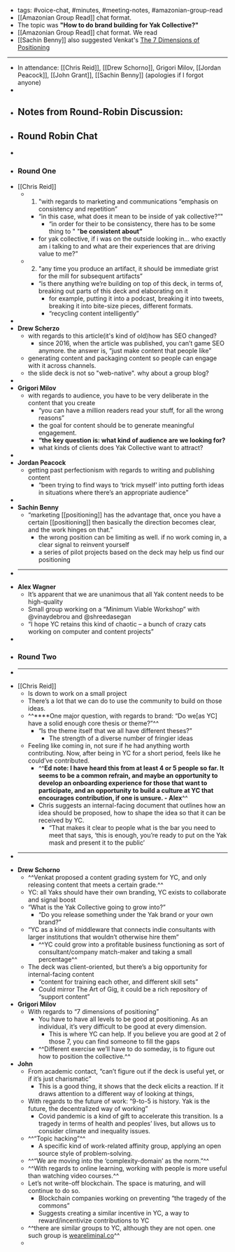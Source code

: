- tags: #voice-chat, #minutes, #meeting-notes, #amazonian-group-read
- [[Amazonian Group Read]] chat format. 
- The topic was **"How to do brand building for Yak Collective?"**
- [[Amazonian Group Read]] chat format. We read
- [[Sachin Benny]] also suggested Venkat's [The 7 Dimensions of Positioning](https://206hwf3fj4w52u3br03fi242-wpengine.netdna-ssl.com/wp-content/uploads/2010/08/innInfl.jpg)
- ---
- In attendance: [[Chris Reid]], [[Drew Schorno]], Grigori Milov, [[Jordan Peacock]], [[John Grant]], [[Sachin Benny]] (apologies if I forgot anyone)
- 
- ## **Notes from Round-Robin Discussion:**
- ## **Round Robin Chat**
- 
- ### **Round One**
- [[Chris Reid]]
    - 1. "with regards to marketing and communications “emphasis on consistency and repetition”
        - “in this case, what does it mean to be inside of yak collective?”"
            -  “in order for their to be consistency, there has to be some thing to " "__be consistent about”__
        - for yak collective, if i was on the outside looking in… who exactly am i talking to and what are their experiences that are driving value to me?”
    - 2. "any time you produce an artifact, it should be immediate grist for the mill for subsequent artifacts”
        - “is there anything we’re building on top of this deck, in terms of, breaking out parts of this deck and elaborating on it
            - for example, putting it into a podcast, breaking it into tweets, breaking it into bite-size pieces, different formats.
            - “recycling content intelligently”
- 
- **Drew Scherzo**
    - with regards to this article(it's kind of old)how has SEO changed?
        - since 2016, when the article was published, you can’t game SEO anymore. the answer is, “just make content that people like”
    - generating content and packaging content so people can engage with it across channels.
    - the slide deck is not so "web-native". why about a group blog?
- 
- **Grigori Milov**
    - with regards to audience, you have to be very deliberate in the content that you create
        - “you can have a million readers read your stuff, for all the wrong reasons”
        - the goal for content should be to generate meaningful engagement.
        - **“the key question is: what kind of audience are we looking for?**
        - what kinds of clients does Yak Collective want to attract?
- 
- **Jordan Peacock**
    - getting past perfectionism with regards to writing and publishing content
        - “been trying to find ways to ‘trick myself’ into putting forth ideas in situations where there’s an appropriate audience”
- 
- **Sachin Benny**
    - “marketing [[positioning]] has the advantage that, once you have a certain [[positioning]] then basically the direction becomes clear, and the work hinges on that.”
        - the wrong position can be limiting as well. if no work coming in, a clear signal to reinvent yourself
        - a series of pilot projects based on the deck may help us find our positioning
- ****
- **Alex Wagner**
    - It’s apparent that we are unanimous that all Yak content needs to be high-quality
    - Small group working on a “Minimum Viable Workshop” with @vinaydebrou and @shreedasegan
    - “I hope YC retains this kind of chaotic – a bunch of crazy cats working on computer and content projects”
- 
- ### **Round Two**
- ****
- [[Chris Reid]]
    - Is down to work on a small project
    - There’s a lot that we can do to use the community to build on those ideas.
    - ^^****One major question, with regards to brand: “Do we[as YC] have a solid enough core thesis or theme?”^^
        - “Is the theme itself that we all have different theses?”
            - The strength of a diverse number of fringier ideas
    - Feeling like coming in, not sure if he had anything worth contributing. Now, after being in YC for a short period, feels like he could’ve contributed.
        - ^^__Ed note: I have heard this from at least 4 or 5 people so far. It seems to be a common refrain, and maybe an opportunity to develop an onboarding experience for those that want to participate, and an opportunity to build a culture at YC that encourages contribution, if one is unsure. - Alex__^^
        - Chris suggests an internal-facing document that outlines how an idea should be proposed, how to shape the idea so that it can be received by YC.
            - “That makes it clear to people what is the bar you need to meet that says, ‘this is enough, you’re ready to put on the Yak mask and present it to the public’
- ****
- **Drew Schorno**
    - ^^Venkat proposed a content grading system for YC, and only releasing content that meets a certain grade.^^
    - YC: all Yaks should have their own branding, YC exists to collaborate and signal boost
    - “What is the Yak Collective going to grow into?”
        - “Do you release something under the Yak brand or your own brand?”
    - “YC as a kind of middleware that connects indie consultants with larger institutions that wouldn’t otherwise hire them”
        - ^^YC could grow into a profitable business functioning as sort of consultant/company match-maker and taking a small percentage^^
    - The deck was client-oriented, but there’s a big opportunity for internal-facing content
        - “content for training each other, and different skill sets”
        - Could mirror The Art of Gig, it could be a rich repository of “support content”
- **Grigori Milov**
    - With regards to “7 dimensions of positioning”
        - You have to have all levels to be good at positioning. As an individual, it’s very difficult to be good at every dimension.
            - This is where YC can help. If you believe you are good at 2 of those 7, you can find someone to fill the gaps
        - ^^Different exercise we’ll have to do someday, is to figure out how to position the collective.^^
- **John**
    - From academic contact, “can’t figure out if the deck is useful yet, or if it’s just charismatic”
        - This is a good thing, it shows that the deck elicits a reaction. If it draws attention to a different way of looking at things,
    - With regards to the future of work: “9-to-5 is history. Yak is the future, the decentralized way of working”
        - Covid pandemic is a kind of gift to accelerate this transition. Is a tragedy in terms of health and peoples’ lives, but allows us to consider climate and inequality issues.
    - ^^“Topic hacking”^^
        - A specific kind of work-related affinity group, applying an open source style of problem-solving.
    - ^^“We are moving into the ‘complexity-domain’ as the norm.”^^
    - ^^With regards to online learning, working with people is more useful than watching video courses.^^
    - Let’s not write-off blockchain. The space is maturing, and will continue to do so.
        - Blockchain companies working on preventing “the tragedy of the commons”
        - Suggests creating a similar incentive in YC, a way to reward/incentivize contributions to YC
    - ^^there are similar groups to YC, although they are not open. one such group is [weareliminal.co](weareliminal.co)^^
    - 
